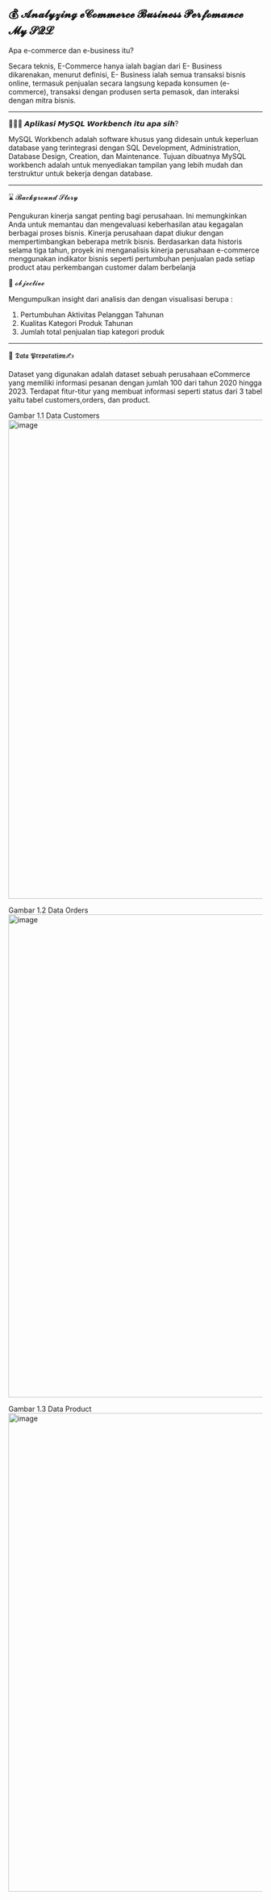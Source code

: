 💰 𝓐𝓷𝓪𝓵𝔂𝔃𝓲𝓷𝓰  𝓮𝓒𝓸𝓶𝓶𝓮𝓻𝓬𝓮 𝓑𝓾𝓼𝓲𝓷𝓮𝓼𝓼 𝓟𝓮𝓻𝓯𝓸𝓶𝓪𝓷𝓬𝓮 𝓜𝔂 𝓢𝓠𝓛
-----------------------------------------------------------------------------------------------------------------------------------------------------------------------------
Apa e-commerce dan e-business itu?

Secara teknis, E-Commerce hanya ialah bagian dari E- Business dikarenakan, menurut definisi, E- Business ialah semua transaksi bisnis online, termasuk penjualan secara langsung kepada konsumen (e- commerce), transaksi dengan produsen serta pemasok, dan interaksi dengan mitra bisnis.

--------------------------------------------------------------------------------------------------------------------------------------------------------------------------------
👩🏻‍💻 𝘼𝙥𝙡𝙞𝙠𝙖𝙨𝙞 𝙈𝙮𝙎𝙌𝙇 𝙒𝙤𝙧𝙠𝙗𝙚𝙣𝙘𝙝 𝙞𝙩𝙪 𝙖𝙥𝙖 𝙨𝙞𝙝?


MySQL Workbench adalah software khusus yang didesain untuk keperluan database yang terintegrasi dengan SQL Development, Administration, Database Design, Creation, dan Maintenance. Tujuan dibuatnya MySQL workbench adalah untuk menyediakan tampilan yang lebih mudah dan terstruktur untuk bekerja dengan database.

-----------------------------------------------------------------------------------------------------------------------------------------------------------------------------
⌛ 𝓑𝓪𝓬𝓴𝓰𝓻𝓸𝓾𝓷𝓭 𝓢𝓽𝓸𝓻𝔂


Pengukuran kinerja sangat penting bagi perusahaan. Ini memungkinkan Anda untuk memantau dan mengevaluasi keberhasilan atau kegagalan berbagai proses bisnis. Kinerja perusahaan dapat diukur dengan mempertimbangkan beberapa metrik bisnis. Berdasarkan data historis selama tiga tahun, proyek ini menganalisis kinerja perusahaan e-commerce menggunakan indikator bisnis seperti pertumbuhan penjualan pada setiap product atau perkembangan customer dalam berbelanja

🥇 𝓸𝓫𝓳𝓮𝓬𝓽𝓲𝓿𝓮

Mengumpulkan insight dari analisis dan dengan visualisasi berupa :

1. Pertumbuhan Aktivitas Pelanggan Tahunan
2. Kualitas Kategori Produk Tahunan
3. Jumlah total penjualan tiap kategori produk

-----------------------------------------------------------------------------------------------------------------------------------------------------------------------------
📂 𝕯𝖆𝖙𝖆 𝕻𝖗𝖊𝖕𝖆𝖗𝖆𝖙𝖎𝖔𝖓✍

Dataset yang digunakan adalah dataset sebuah perusahaan eCommerce  yang memiliki informasi pesanan dengan jumlah 100 dari tahun 2020 hingga 2023. Terdapat fitur-titur yang membuat informasi seperti status dari 3 tabel yaitu tabel customers,orders, dan product.


Gambar 1.1 Data Customers
<img width="950" alt="image" src="https://github.com/Sucilia/Analyzing-eCommerce-Business-Performance-with-MYSQL/assets/93129907/065038fa-b59d-44ae-8bc4-4766e84c1d88">

Gambar 1.2 Data Orders
<img width="958" alt="image" src="https://github.com/Sucilia/Analyzing-eCommerce-Business-Performance-with-MYSQL/assets/93129907/5b997bad-3ab4-48c8-a963-e5449cca61bd">

Gambar 1.3 Data Product
<img width="949" alt="image" src="https://github.com/Sucilia/Analyzing-eCommerce-Business-Performance-with-MYSQL/assets/93129907/55829730-87c0-49e6-9fe2-6797dee6b46c">



